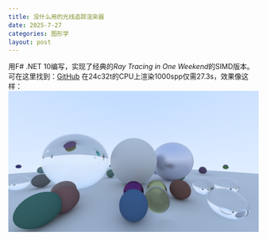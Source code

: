 ```yaml
---
title: 没什么用的光线追踪渲染器
date: 2025-7-27
categories: 图形学
layout: post
---
```

用F# .NET 10编写，实现了经典的*Ray Tracing in One Weekend*的SIMD版本。
可在这里找到：[GitHub](https://github.com/n-sym/FsBench/)
在24c32t的CPU上渲染1000spp仅需27.3s，效果像这样：
![rt](/assets/post-images/rt.png)
